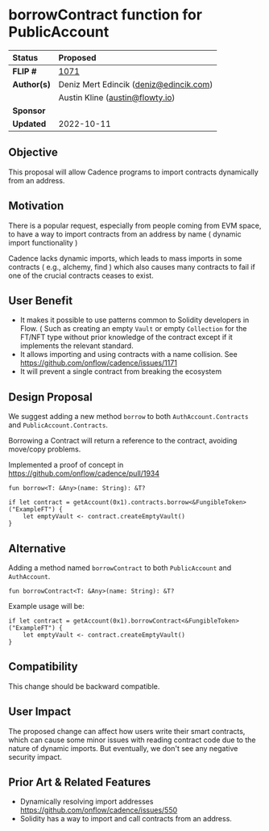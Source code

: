 # borrowContract function for PublicAccount

| Status        | Proposed    												  |
:-------------- |:------------------------------------------------------------|
| **FLIP #**    | [1071](https://github.com/onflow/flow/pull/1071)  	 	  |
| **Author(s)** | Deniz Mert Edincik (deniz@edincik.com)  					  |
|				| Austin Kline (austin@flowty.io)  							  | 
| **Sponsor**   | 														      |
| **Updated**   | 2022-10-11                                    			  |

## Objective

This proposal will allow Cadence programs to import contracts dynamically from an address.

## Motivation

There is a popular request, especially from people coming from EVM space, to have a way to import contracts from an address by name ( dynamic import functionality )

Cadence lacks dynamic imports, which leads to mass imports in some contracts ( e.g., alchemy, find ) which also causes many contracts to fail if one of the crucial contracts ceases to exist. 

## User Benefit

- It makes it possible to use patterns common to Solidity developers in Flow. ( Such as creating an empty `Vault` or empty `Collection` for the FT/NFT type without prior knowledge of the contract except if it implements the relevant standard.
- It allows importing and using contracts with a name collision. See https://github.com/onflow/cadence/issues/1171
- It will prevent a single contract from breaking the ecosystem

## Design Proposal


We suggest adding a new method `borrow` to  both `AuthAccount.Contracts` and `PublicAccount.Contracts`.

Borrowing a Contract will return a reference to the contract, avoiding move/copy problems. 

Implemented a proof of concept in https://github.com/onflow/cadence/pull/1934

```cadence 
fun borrow<T: &Any>(name: String): &T?
```

```cadence 
if let contract = getAccount(0x1).contracts.borrow<&FungibleToken>("ExampleFT") {
	let emptyVault <- contract.createEmptyVault()
}
```


## Alternative 

Adding a method named `borrowContract` to both `PublicAccount` and `AuthAccount`.

```cadence 
fun borrowContract<T: &Any>(name: String): &T?
```

Example usage will be:

```cadence 
if let contract = getAccount(0x1).borrowContract<&FungibleToken>("ExampleFT") {
	let emptyVault <- contract.createEmptyVault()
}
```


## Compatibility

This change should be backward compatible. 

## User Impact

The proposed change can affect how users write their smart contracts, which can cause some minor issues with reading contract code due to the nature of dynamic imports. But eventually, we don't see any negative security impact. 

## Prior Art & Related Features 

- Dynamically resolving import addresses https://github.com/onflow/cadence/issues/550
- Solidity has a way to import and call contracts from an address. 


